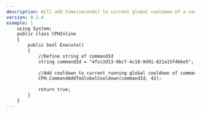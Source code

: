 ```yaml
---
description: Will add time(seconds) to current global cooldown of a command, by ID
version: 0.2.4
example: |
    using System;
    public class CPHInline
    {
        public bool Execute()
        {
            //Define string of commandId
            string commandId = "4fcc2d13-9bcf-4c18-9d91-821a15f4b6e5";
            
            //Add cooldown to current running global cooldown of command
            CPH.CommandAddToGlobalCooldown(commandId, 42);
            
            return true;
        }
    }
---
```

